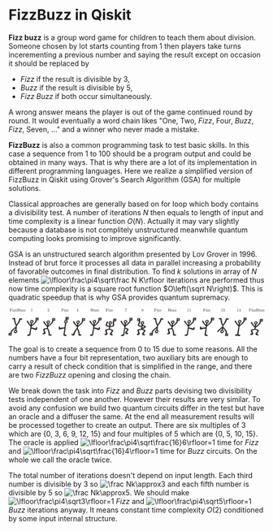 # FizzBuzz in Qiskit
**Fizz buzz** is a group word game for children to teach them about division. Someone chosen by lot starts counting from $1$ then players take turns incerementing a previous number and saying the result except on occasion it should be replaced by
* *Fizz* if the result is divisible by $3$,
* *Buzz* if the result is divisible by $5$,
* *Fizz Buzz* if both occur simultaneously.

A wrong answer means the player is out of the game continued round by round. It would eventually a word chain likes "One, Two, *Fizz*, Four, *Buzz*, *Fizz*, Seven, ..." and a winner who never made a mistake.

**FizzBuzz** is also a common programming task to test basic skills. In this case a sequence from $1$ to $100$ should be a program output and could be obtained in many ways. That is why there are a lot of its implementation in different programming languages. Here we realize a simplified version of FizzBuzz in Qiskit using Grover's Search Algorithm (GSA) for multiple solutions.

Classical approaches are generally based on for loop which body contains a divisibility test. A number of iterations $N$ then equals to length of input and time complexity is a linear function $O\left(N\right)$. Actually it may vary slightly because a database is not complitely unstructured meanwhile quantum computing looks promising to improve significantly.

GSA is an unstructured search algorithm presented by Lov Grover in 1996. Instead of brut force it processes all data in parallel increasing a probability of favorable outcomes in final distribution. To find $k$ solutions in array of $N$ elements ![\lfloor\frac\pi4\sqrt\frac N K\rfloor](https://latex.codecogs.com/svg.image?\lfloor\frac\pi4\sqrt\frac&space;N&space;K\rfloor) iterations are performed thus now time complexity is a square root function $O\left(\sqrt N\right)$. This is quadratic speedup that is why GSA provides quantum supremacy.

![cipher](cipher.png)

The goal is to create a sequence from $0$ to $15$ due to some reasons. All the numbers have a four bit representation, two auxiliary bits are enough to carry a result of check condition that is simplified in the range, and there are two *FizzBuzz* opening and closing the chain.

We break down the task into *Fizz* and *Buzz* parts devising two divisibility tests independent of one another. However their results are very similar. To avoid any confusion we build two quantum circuits differ in the test but have an oracle and a diffuser the same. At the end all measurement results will be processed together to create an output. There are six multiples of $3$ which are {0, 3, 6, 9, 12, 15} and four multiples of $5$ which are {0, 5, 10, 15}. The oracle is applied ![\lfloor\frac\pi4\sqrt\frac{16}6\rfloor=1](https://latex.codecogs.com/svg.image?\lfloor\frac\pi4\sqrt\frac{16}6\rfloor=1) time for *Fizz* and ![\lfloor\frac\pi4\sqrt\frac{16}4\rfloor=1](https://latex.codecogs.com/svg.image?\lfloor\frac\pi4\sqrt\frac{16}4\rfloor=1) time for *Buzz* circuits. On the whole we call the oracle twice.

The total number of iterations doesn't depend on input length. Each third number is divisible by $3$ so ![\frac Nk\approx3](https://latex.codecogs.com/svg.image?\frac&space;Nk\approx3) and each fifth number is divisible by $5$ so ![\frac Nk\approx5](https://latex.codecogs.com/svg.image?\frac&space;Nk\approx5). We should make ![\lfloor\frac\pi4\sqrt3\rfloor=1](https://latex.codecogs.com/svg.image?\lfloor\frac\pi4\sqrt3\rfloor=1) *Fizz* and ![\lfloor\frac\pi4\sqrt5\rfloor=1](https://latex.codecogs.com/svg.image?\lfloor\frac\pi4\sqrt5\rfloor=1) *Buzz* iterations anyway. It means constant time complexity $O\left(2\right)$ conditioned by some input internal structure.
